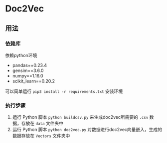 # Doc2Vec

## 用法

### 依赖库
依赖python环境
- pandas==0.23.4
- gensim==3.6.0
- numpy==1.16.0
- scikit_learn==0.20.2

可以简单运行 `pip3 install -r requirements.txt` 安装环境

### 执行步骤
1. 运行 Python 脚本 `python buildcsv.py` 来生成doc2vec所需要的 `.csv` 数据，存放在 `data` 文件夹中
2. 运行 Python 脚本 `python doc2vec.py` 对数据进行doc2vec向量嵌入，生成的数据存放在 `Vectors` 文件夹中